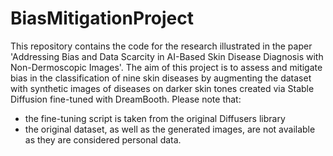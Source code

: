 # BiasMitigationProject

This repository contains the code for the research illustrated in the paper 'Addressing Bias and Data Scarcity in AI-Based Skin Disease Diagnosis with
Non-Dermoscopic Images'. The aim of this project is to assess and mitigate bias in the classification of nine skin diseases by augmenting the dataset with synthetic images of diseases on darker skin tones created via Stable Diffusion fine-tuned with DreamBooth. Please note that:

- the fine-tuning script is taken from the original Diffusers library
- the original dataset, as well as the generated images, are not available as they are considered personal data.

